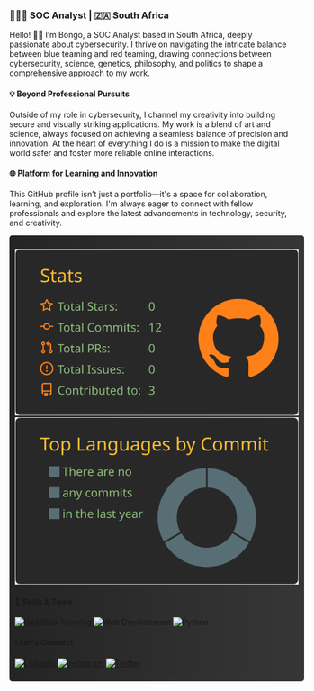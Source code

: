 ### 👨🏿‍💻 SOC Analyst | 🇿🇦 South Africa

Hello! 👋🏾 I’m Bongo, a SOC Analyst based in South Africa, deeply passionate about cybersecurity. I thrive on navigating the intricate balance between blue teaming and red teaming, drawing connections between cybersecurity, science, genetics, philosophy, and politics to shape a comprehensive approach to my work.

#### 💡 Beyond Professional Pursuits

Outside of my role in cybersecurity, I channel my creativity into building secure and visually striking applications. My work is a blend of art and science, always focused on achieving a seamless balance of precision and innovation. At the heart of everything I do is a mission to make the digital world safer and foster more reliable online interactions.

#### 🌐 Platform for Learning and Innovation

This GitHub profile isn’t just a portfolio—it's a space for collaboration, learning, and exploration. I'm always eager to connect with fellow professionals and explore the latest advancements in technology, security, and creativity.

<div style="display: flex; flex-direction: column; width: 100%;">

<div style="width: 100%; background: linear-gradient(90deg, rgba(36,36,36,1) 0%, rgba(54,54,54,1) 100%); padding: 10px; border-radius: 5px; margin-bottom: 10px;">

![](https://raw.githubusercontent.com/b0n60/b0n60/master/profile-summary-card-output/gruvbox/3-stats.svg)
![](https://raw.githubusercontent.com/b0n60/b0n60/master/profile-summary-card-output/gruvbox/2-most-commit-language.svg)

#### 🔧 Skills & Tools

![Red/Blue Teaming](https://img.shields.io/badge/Red/Blue%20Teaming-007ACC?style=for-the-badge&logo=teamspeak&logoColor=white)
![Web Development](https://img.shields.io/badge/Web%20Development-E34F26?style=for-the-badge&logo=html5&logoColor=white)
![Python](https://img.shields.io/badge/Python-3776AB?style=for-the-badge&logo=python&logoColor=white)

#### 📞 Let's Connect

[![LinkedIn](https://img.shields.io/badge/LinkedIn-0A66C2?style=for-the-badge&logo=linkedin&logoColor=white)](https://www.linkedin.com/in/bongo-sijora/)
[![Instagram](https://img.shields.io/badge/Instagram-1DA1F2?style=for-the-badge&logo=instagram&logoColor=white)](https://instagram.com/gunz_n_butta.py/)
[![Twitter](https://img.shields.io/badge/Twitter-1DA1F2?style=for-the-badge&logo=twitter&logoColor=white)](https://twitter.com/sudo_bongo?s=09)
